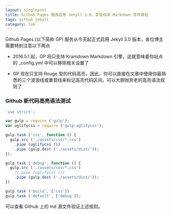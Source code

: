 ```yaml
---
layout: singlepost
title: Github Pages 服务启用 Jekyll 3.0，享受纯净 Markdown 写作体验
tags: github jekyll
category: lab
---
```


Github Pages (以下简称 GP) 服务从今天起正式启用 Jekyll 3.0 版本，各位博主需要特别注意以下两点

<!-- more -->

* 2016.5.1 起，GP 将只支持 Kramdown Markdown 引擎，这就意味着你站点的 _config.yml 中可以移除相关设置了

* GP 现在只支持 Rouge 型的代码高亮，因此，你可以直接在文章中使用你最熟悉的三个波浪线或重音线来标记高亮代码区间，可以大胆抛弃老的高亮语法规则了

### Github 新代码高亮语法测试

```javascript
'use strict';

var gulp = require ('gulp');
var uglifycss = require ('gulp-uglifycss');

gulp.task ('css', function () {
  gulp.src ('./assets/css/*.css')
    .pipe (uglifycss ())
    .pipe (gulp.dest ('./assets/dist/'));
});

gulp.task ('debug', function () {
  gulp.src ('./assets/css/*.css')
    //.pipe (uglifycss ())
    .pipe (gulp.dest ('./assets/dist/'));
})

gulp.task ('build', ['css'])
gulp.task ('default', ['debug']);
```

可以查看 Github 上的 md 源文件验证上述规则。

